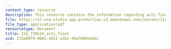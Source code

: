 ```yaml
---
content_type: resource
description: This resource contains the information regarding acti final.
file: https://ol-ocw-studio-app-production.s3.amazonaws.com/courses/21g-712-spanish-conversation-and-composition-fall-2003/233a0df900611651a3b249a7b00edebc_MIT21G_712F03_acti_final.pdf
file_type: application/pdf
resourcetype: Document
title: 21G_730S14_acti_final
uid: 233a0df9-0061-1651-a3b2-49a7b00edebc
---
```

